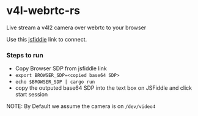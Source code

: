 # v4l-webrtc-rs

Live stream a v4l2 camera over webrtc to your browser

Use this [jsfiddle](https://jsfiddle.net/9s10amwL/) link to connect.

### Steps to run

- Copy Browser SDP from jsfiddle link
- `export BROWSER_SDP=<copied base64 SDP>`
- `echo $BROWSER_SDP | cargo run`
- copy the outputed base64 SDP into the text box on JSFiddle and click start session


NOTE: By Default we assume the camera is on `/dev/video4`

